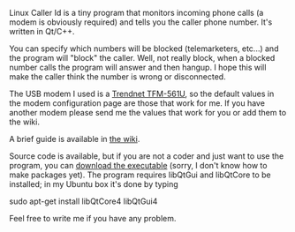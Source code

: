 Linux Caller Id is a tiny program that monitors incoming phone calls (a modem is obviously required) and tells you the caller phone number. It's written in Qt/C++.

You can specify which numbers will be blocked (telemarketers, etc...) and the program will "block" the caller. Well, not really block, when a blocked number calls the program will answer and then hangup. I hope this will make the caller think the number is wrong or disconnected.

The USB modem I used is a [Trendnet TFM-561U](http://www.trendnet.com/products/proddetail.asp?prod=130_TFM-561U&cat=51), so the default values in the modem configuration page are those that work for me. If you have another modem please send me the values that work for you or add them to the wiki.

A brief guide is available in [the wiki](https://code.google.com/p/linux-caller-id/wiki/HowItWorks).

Source code is available, but if you are not a coder and just want to use the program, you can [download the executable](http://code.google.com/p/linux-caller-id/downloads/detail?name=LinuxCallerId) (sorry, I don't know how to make packages yet). The program requires libQtGui and libQtCore to be installed; in my Ubuntu box it's done by typing

sudo apt-get install libQtCore4 libQtGui4

Feel free to write me if you have any problem.